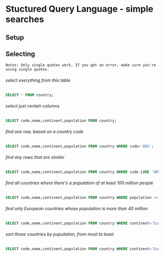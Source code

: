 # Stuctured Query Language - simple searches

## Setup

## Selecting

    Notes: Only single quotes work. If you get an error, make sure you're using single quotes.

###### select everything from this table
```SQL
SELECT * FROM country;
```

###### select just certain columns
```SQL
SELECT code,name,continent,population FROM country;
```

###### find one row, based on a country code
```SQL
SELECT code,name,continent,population FROM country WHERE code='ARG';
```

###### find any rows that are similar
```SQL
SELECT code,name,continent,population FROM country WHERE code LIKE 'AR%';
```

###### find all countries where there's a population of at least 100 million people
```SQL
SELECT code,name,continent,population FROM country WHERE population >= 100000000;
```


###### find only European countries whose population is more than 40 million
```SQL
SELECT code,name,continent,population FROM country WHERE continent='Europe' AND population > 40000000;
```

###### sort those countries by population, from most to least
```SQL
SELECT code,name,continent,population FROM country WHERE continent='Europe' AND population > 40000000 ORDER BY population DESC;
```